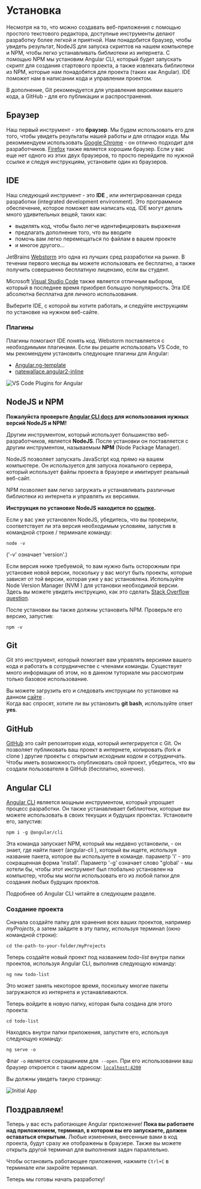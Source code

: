 # Установка

Несмотря на то, что можно создавать веб-приложения с
помощью простого текстового редактора, доступные инструменты
делают разработку более легкой и приятной. Нам понадобится
браузер, чтобы увидеть результат, NodeJS для запуска
скриптов на нашем компьютере и NPM, чтобы легко устанавливать
библиотеки из интернета. С помощью NPM мы установим Angular CLI,
который будет запускать скрипт для создания стартового проекта, а также 
извлекать библиотеки из NPM, которые нам
понадобятся для проекта \(таких как Angular\). IDE поможет нам
в написании кода и управлении проектом.

В дополнение, Git рекомендуется для управления
версиями вашего кода, а GitHub - для его публикации и распространения.

## Браузер

Наш первый инструмент - это **браузер**. Мы будем использовать его для того, чтобы увидеть результаты нашей
работы и для отладки кода. Мы рекоммендуем использовать [Google Chrome](https://www.google.com/chrome/browser/desktop/) - он
отлично подходит для разработчиков. [Firefox](https://www.mozilla.org/en-US/firefox/new/) также является хорошим браузер.
Если у вас еще нет одного из этих двух браузеров, то просто перейдите по нужной ссылке и следуя инструкциям,
установите один из браузеров.

## IDE

Наш следующий инструмент - это **IDE** , или интегрированная среда разработки \(integrated development environment\).
Это программное обеспечение, которое поможет вам написать код. IDE могут делать много удивительных вещей, таких как:

* выделять код, чтобы было легче идентифицировать выражения
* предлагать дополнение того, что вы вводите
* помочь вам легко перемещаться по файлам в вашем проекте 
* и многое другого...

JetBrains [Webstorm](https://www.jetbrains.com/webstorm/download/) это одна из лучших сред разработки на рынке.
В течении первого месяца вы можете использовать ее бесплатно, а также получить совершенно бесплатную лицензию,
если вы студент.

Microsoft [Visual Studio Code](https://code.visualstudio.com/) также является отличным выбором, который в последнее
время приобрел большую популярность. Эта IDE абсолютна бесплатна для личного использования.

Выберите IDE, с которой вы хотите работать, и следуйте инструкциям по установке на нужном веб-сайте.

### **Плагины**

Плагины помогают IDE понять код. Webstorm поставляется с необходимыми плагинами.
Если вы решите использовать VS Code, то мы рекомендуем установить следующие плагины для Angular:

* [Angular.ng-template](https://marketplace.visualstudio.com/items?itemName=Angular.ng-template)
* [natewallace.angular2-inline](https://marketplace.visualstudio.com/items?itemName=natewallace.angular2-inline)

![VS Code Plugins for Angular](https://github.com/ng-girls/todo-list-tutorial/raw/master/assets/VS-Code-Plugins.png)

## NodeJS и NPM

**Пожалуйста проверьте **[**Angular CLI docs**](https://github.com/angular/angular-cli#prerequisites)** для использования
нужных версий NodeJS и NPM!**

Другим инструментом, который использует большинство веб-разработчиков, является **NodeJS**. После установки он
поставляется с другим инструментом, называемым **NPM** \(Node Package Manager\).

NodeJS позволяет запускать JavaScript код прямо на вашем компьютере.
Он используется для запуска локального сервера, который использует файлы проекта в браузере и имитирует реальный веб-сайт.

NPM позволяет вам легко загружать и устанавливать различные библиотеки из интернета и управлять их версиями.

**Инструкция по установке NodeJS находится по **[**ссылке**](https://nodejs.org/en/)**.**

Если у вас уже установлен NodeJS, убедитесь, что вы проверили, соответствует ли эта версия необходимым условиям,
запустив в командной строке / терминале команду:

```text
node -v
```

\('-v' означает 'version'.\)

Если версия ниже требуемой, то вам нужно быть осторожным при установке новой версии, поскольку у вас могут быть проекты,
которые зависят от той версии, которая уже у вас установлена. Используйте Node Version Manager \(NVM \) для установки
необходимой версии. Здесь вы можете увидеть инструкцию, как это
сделать [Stack Overflow question](https://stackoverflow.com/questions/8191459/how-do-i-update-node-js).

После установки вы также должны установить NPM. Проверьте его версию, запустив:

```text
npm -v
```

## Git

Git это инструмент, который помогает вам управлять версиями вашего кода и работать в сотрудничестве с членами команды.
Существует много информации об этом, но в данном туториале мы рассмотрим только базовое использование.

Вы можете загрузить его и следовать инструкции по установке на данном [сайте](https://git-scm.com/) .  
Когда вас спросят, хотите ли вы установить **git bash**, используйте ответ **yes**.

## GitHub

[GitHub](https://github.com/) это сайт репозитория кода, который интегрируется с Git.
Он позволяет публиковать ваш проект в интернете, копировать \(fork и clone \) другие проекты с открытым исходным
кодом и сотрудничать. Чтобы иметь возможность опубликовать свой проект, убедитесь, что вы создали пользователя в
GitHub \(бесплатно, конечно).

## Angular CLI

[Angular CLI](https://github.com/angular/angular-cli) является мощным инструментом, который упрощает процесс разработки.
Он также устанавливает библиотеки, которые вы можете использовать в своих текущих и будущих проектах. Установите его, запустив:

```text
npm i -g @angular/cli
```
Эта команда запускает NPM, который мы недавно установили, - он знает, где найти пакет \(angular-cli \),
который вы ищете, используя название пакета, которое вы используете в команде. параметр 'i' - это сокращенная форма 'install'.
Параметр '-g' означает слово "global' - мы хотели бы, чтобы этот инструмент был глобально установлен на компьютер,
чтобы мы могли использовать его из любой папки для создания любых будущих проектов.

Подробнее об Angular CLI читайте в следующем разделе.

### Создание проекта

Сначала создайте папку для хранения всех ваших
проектов, например _myProjects_, а затем
зайдите в эту папку, используя терминал \(окно командной строки\):

```text
cd the-path-to-your-folder/myProjects
```
Теперь создайте новый проект под названием _todo-list_
внутри папки проектов, используя Angular CLI,
выполнив следующую команду:

```text
ng new todo-list
```

Это может занять некоторое время, поскольку многие
пакеты загружаются из интернета и устанавливаются.

Теперь войдите в новую папку, которая была
создана для этого проекта:

```text
cd todo-list
```

Находясь внутри папки приложения, запустите его,
используя следующую команду:

```text
ng serve -o
```

Флаг `-o` является сокращением для` --open`. При его использовании
ваш браузер откроется с таким
адресом: [`localhost:4200`](http://localhost:4200)

Вы должны увидеть такую страницу:

![Initial App](https://github.com/ng-girls/todo-list-tutorial/raw/master/assets/initial-app.png)

## Поздравляем!

Теперь у вас есть работающее Angular приложение!
**Пока вы работаете над приложением, терминал,
в котором вы его запускаете, должен оставаться открытым.**
Любые изменения, внесенные вами в код проекта, будут
сразу же отображены в браузере. Также вы можете
открыть другой терминал для выполнения задач
параллельно.

Чтобы остановить работающее приложения,
нажмите `Ctrl+C` в терминале или закройте терминал.

Теперь мы готовы начать разработку!